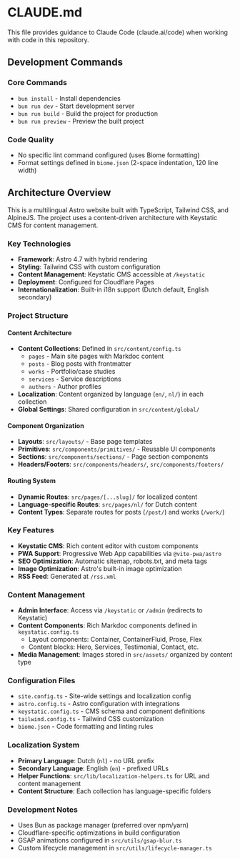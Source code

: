 # CLAUDE.md

This file provides guidance to Claude Code (claude.ai/code) when working with code in this repository.

## Development Commands

### Core Commands
- `bun install` - Install dependencies
- `bun run dev` - Start development server
- `bun run build` - Build the project for production
- `bun run preview` - Preview the built project

### Code Quality
- No specific lint command configured (uses Biome formatting)
- Format settings defined in `biome.json` (2-space indentation, 120 line width)

## Architecture Overview

This is a multilingual Astro website built with TypeScript, Tailwind CSS, and AlpineJS. The project uses a content-driven architecture with Keystatic CMS for content management.

### Key Technologies
- **Framework**: Astro 4.7 with hybrid rendering
- **Styling**: Tailwind CSS with custom configuration
- **Content Management**: Keystatic CMS accessible at `/keystatic`
- **Deployment**: Configured for Cloudflare Pages
- **Internationalization**: Built-in i18n support (Dutch default, English secondary)

### Project Structure

#### Content Architecture
- **Content Collections**: Defined in `src/content/config.ts`
  - `pages` - Main site pages with Markdoc content
  - `posts` - Blog posts with frontmatter
  - `works` - Portfolio/case studies
  - `services` - Service descriptions
  - `authors` - Author profiles
- **Localization**: Content organized by language (`en/`, `nl/`) in each collection
- **Global Settings**: Shared configuration in `src/content/global/`

#### Component Organization
- **Layouts**: `src/layouts/` - Base page templates
- **Primitives**: `src/components/primitives/` - Reusable UI components
- **Sections**: `src/components/sections/` - Page section components
- **Headers/Footers**: `src/components/headers/`, `src/components/footers/`

#### Routing System
- **Dynamic Routes**: `src/pages/[...slug]/` for localized content
- **Language-specific Routes**: `src/pages/nl/` for Dutch content
- **Content Types**: Separate routes for posts (`/post/`) and works (`/work/`)

### Key Features
- **Keystatic CMS**: Rich content editor with custom components
- **PWA Support**: Progressive Web App capabilities via `@vite-pwa/astro`
- **SEO Optimization**: Automatic sitemap, robots.txt, and meta tags
- **Image Optimization**: Astro's built-in image optimization
- **RSS Feed**: Generated at `/rss.xml`

### Content Management
- **Admin Interface**: Access via `/keystatic` or `/admin` (redirects to Keystatic)
- **Content Components**: Rich Markdoc components defined in `keystatic.config.ts`
  - Layout components: Container, ContainerFluid, Prose, Flex
  - Content blocks: Hero, Services, Testimonial, Contact, etc.
- **Media Management**: Images stored in `src/assets/` organized by content type

### Configuration Files
- `site.config.ts` - Site-wide settings and localization config
- `astro.config.ts` - Astro configuration with integrations
- `keystatic.config.ts` - CMS schema and component definitions
- `tailwind.config.ts` - Tailwind CSS customization
- `biome.json` - Code formatting and linting rules

### Localization System
- **Primary Language**: Dutch (`nl`) - no URL prefix
- **Secondary Language**: English (`en`) - prefixed URLs
- **Helper Functions**: `src/lib/localization-helpers.ts` for URL and content management
- **Content Structure**: Each collection has language-specific folders

### Development Notes
- Uses Bun as package manager (preferred over npm/yarn)
- Cloudflare-specific optimizations in build configuration
- GSAP animations configured in `src/utils/gsap-blur.ts`
- Custom lifecycle management in `src/utils/lifecycle-manager.ts`